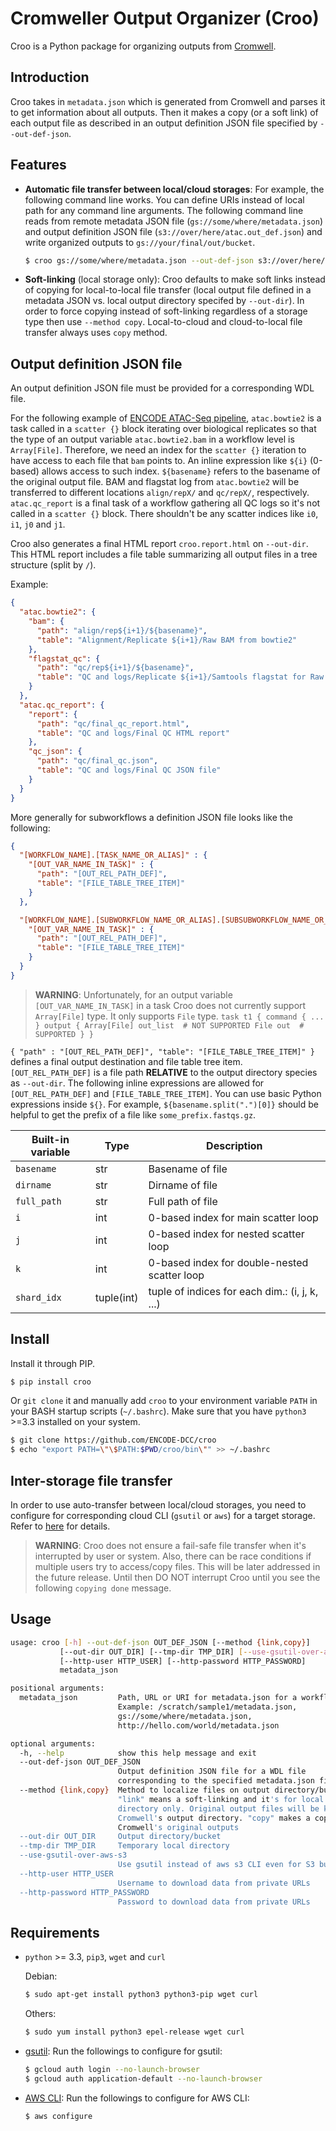 # Cromweller Output Organizer (Croo)

Croo is a Python package for organizing outputs from [Cromwell](https://github.com/broadinstitute/cromwell/).

## Introduction

Croo takes in `metadata.json` which is generated from Cromwell and parses it to get information about all outputs. Then it makes a copy (or a soft link) of each output file as described in an output definition JSON file specified by `--out-def-json`.

## Features

* **Automatic file transfer between local/cloud storages**: For example, the following command line works. You can define URIs instead of local path for any command line arguments. The following command line reads from remote metadata JSON file (`gs://some/where/metadata.json`) and output definition JSON file (`s3://over/here/atac.out_def.json`) and write organized outputs to `gs://your/final/out/bucket`.
  	```bash
  	$ croo gs://some/where/metadata.json --out-def-json s3://over/here/atac.out_def.json --out-dir gs://your/final/out/bucket
  	```

* **Soft-linking** (local storage only): Croo defaults to make soft links instead of copying for local-to-local file transfer (local output file defined in a metadata JSON vs. local output directory specifed by `--out-dir`). In order to force copying instead of soft-linking regardless of a storage type then use `--method copy`. Local-to-cloud and cloud-to-local file transfer always uses `copy` method.


## Output definition JSON file

An output definition JSON file must be provided for a corresponding WDL file.

For the following example of [ENCODE ATAC-Seq pipeline](https://github.com/ENCODE-DCC/atac-seq-pipeline), `atac.bowtie2` is a task called in a `scatter {}` block iterating over biological replicates so that the type of an output variable `atac.bowtie2.bam` in a workflow level is `Array[File]`. Therefore, we need an index for the `scatter {}` iteration to have access to each file that `bam` points to. An inline expression like `${i}` (0-based) allows access to such index. `${basename}` refers to the basename of the original output file. BAM and flagstat log from `atac.bowtie2` will be transferred to different locations `align/repX/` and `qc/repX/`, respectively. `atac.qc_report` is a final task of a workflow gathering all QC logs so it's not called in a `scatter {}` block. There shouldn't be any scatter indices like `i0`, `i1`, `j0` and `j1`.

Croo also generates a final HTML report `croo.report.html` on `--out-dir`. This HTML report includes a file table summarizing all output files in a tree structure (split by `/`).

Example:
```json
{
  "atac.bowtie2": {
    "bam": {
      "path": "align/rep${i+1}/${basename}",
      "table": "Alignment/Replicate ${i+1}/Raw BAM from bowtie2"
    },
    "flagstat_qc": {
      "path": "qc/rep${i+1}/${basename}",
      "table": "QC and logs/Replicate ${i+1}/Samtools flagstat for Raw BAM"
    }
  },
  "atac.qc_report": {
    "report": {
      "path": "qc/final_qc_report.html",
      "table": "QC and logs/Final QC HTML report"
    },
    "qc_json": {
      "path": "qc/final_qc.json",
      "table": "QC and logs/Final QC JSON file"
    }
  }
}
```

More generally for subworkflows a definition JSON file looks like the following:
```json
{
  "[WORKFLOW_NAME].[TASK_NAME_OR_ALIAS]" : {
    "[OUT_VAR_NAME_IN_TASK]" : {
      "path": "[OUT_REL_PATH_DEF]",
      "table": "[FILE_TABLE_TREE_ITEM]"
    }
  },

  "[WORKFLOW_NAME].[SUBWORKFLOW_NAME_OR_ALIAS].[SUBSUBWORKFLOW_NAME_OR_ALIAS].[TASK_NAME_OR_ALIAS]" : {
    "[OUT_VAR_NAME_IN_TASK]" : {
      "path": "[OUT_REL_PATH_DEF]",
      "table": "[FILE_TABLE_TREE_ITEM]"
    }
  }
}
```

> **WARNING**: Unfortunately, for an output variable `[OUT_VAR_NAME_IN_TASK]` in a task Croo does not currently support `Array[File]` type. It only supports `File` type.
    ```
    task t1 {
        command {
            ...
        }
        output {
            Array[File] out_list  # NOT SUPPORTED
            File out  # SUPPORTED
        }
    }
    ```

`{ "path" : "[OUT_REL_PATH_DEF]", "table": "[FILE_TABLE_TREE_ITEM]" }` defines a final output destination and file table tree item. `[OUT_REL_PATH_DEF]` is a file path **RELATIVE** to the output directory species as `--out-dir`. The following inline expressions are allowed for `[OUT_REL_PATH_DEF]` and `[FILE_TABLE_TREE_ITEM]`. You can use basic Python expressions inside `${}`. For example, `${basename.split(".")[0]}` should be helpful to get the prefix of a file like `some_prefix.fastqs.gz`.

| Built-in variable | Type       | Description                                      |
|-------------------|------------|--------------------------------------------------|
| `basename`        | str        | Basename of file                                 | 
| `dirname`         | str        | Dirname of file                                  | 
| `full_path`       | str        | Full path of file                                | 
| `i`               | int        | 0-based index for main scatter loop              |
| `j`               | int        | 0-based index for nested scatter loop            |
| `k`               | int        | 0-based index for double-nested scatter loop     |
| `shard_idx`       | tuple(int) | tuple of indices for each dim.: (i, j, k, ...)   |

## Install

Install it through PIP.
```bash
$ pip install croo
```

Or `git clone` it and manually add `croo` to your environment variable `PATH` in your BASH startup scripts (`~/.bashrc`). Make sure that you have `python3` >=3.3 installed on your system.

```bash
$ git clone https://github.com/ENCODE-DCC/croo
$ echo "export PATH=\"\$PATH:$PWD/croo/bin\"" >> ~/.bashrc
```

## Inter-storage file transfer

In order to use auto-transfer between local/cloud storages, you need to configure for corresponding cloud CLI (`gsutil` or `aws`) for a target storage. Refer to [here](#requirements) for details.

> **WARNING**: Croo does not ensure a fail-safe file transfer when it's interrupted by user or system. Also, there can be race conditions if multiple users try to access/copy files. This will be later addressed in the future release. Until then DO NOT interrupt Croo until you see the following `copying done` message.


## Usage

```bash
usage: croo [-h] --out-def-json OUT_DEF_JSON [--method {link,copy}]
           [--out-dir OUT_DIR] [--tmp-dir TMP_DIR] [--use-gsutil-over-aws-s3]
           [--http-user HTTP_USER] [--http-password HTTP_PASSWORD]
           metadata_json

positional arguments:
  metadata_json         Path, URL or URI for metadata.json for a workflow
                        Example: /scratch/sample1/metadata.json,
                        gs://some/where/metadata.json,
                        http://hello.com/world/metadata.json

optional arguments:
  -h, --help            show this help message and exit
  --out-def-json OUT_DEF_JSON
                        Output definition JSON file for a WDL file
                        corresponding to the specified metadata.json file
  --method {link,copy}  Method to localize files on output directory/bucket.
                        "link" means a soft-linking and it's for local
                        directory only. Original output files will be kept in
                        Cromwell's output directory. "copy" makes a copy of
                        Cromwell's original outputs
  --out-dir OUT_DIR     Output directory/bucket
  --tmp-dir TMP_DIR     Temporary local directory
  --use-gsutil-over-aws-s3
                        Use gsutil instead of aws s3 CLI even for S3 buckets.
  --http-user HTTP_USER
                        Username to download data from private URLs
  --http-password HTTP_PASSWORD
                        Password to download data from private URLs

```

## Requirements

* `python` >= 3.3, `pip3`, `wget` and `curl`

	Debian:
	```bash
	$ sudo apt-get install python3 python3-pip wget curl
	```
	Others:
	```bash
	$ sudo yum install python3 epel-release wget curl
	```

* [gsutil](https://cloud.google.com/storage/docs/gsutil_install): Run the followings to configure for gsutil:
	```bash
	$ gcloud auth login --no-launch-browser
	$ gcloud auth application-default --no-launch-browser
	```

* [AWS CLI](https://docs.aws.amazon.com/cli/latest/userguide/install-linux.html): Run the followings to configure for AWS CLI:
	```bash
	$ aws configure
	```
